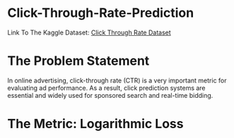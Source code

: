 # Click-Through-Rate-Prediction

Link To The Kaggle Dataset: <a href="https://www.kaggle.com/competitions/avazu-ctr-prediction/data">Click Through Rate Dataset</a>

# The Problem Statement
In online advertising, click-through rate (CTR) is a very important metric for evaluating ad performance. As a result, click prediction systems are essential and widely used for sponsored search and real-time bidding.

# The Metric: Logarithmic Loss
